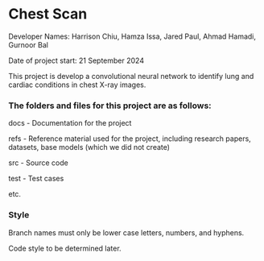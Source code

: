 # Chest Scan

Developer Names: Harrison Chiu, Hamza Issa, Jared Paul, Ahmad Hamadi, Gurnoor Bal

Date of project start: 21 September 2024

This project is develop a convolutional neural network to identify lung and cardiac conditions in chest X-ray images.


### The folders and files for this project are as follows:

docs - Documentation for the project

refs - Reference material used for the project, including research papers, datasets, base models (which we did not create)

src - Source code

test - Test cases

etc.


### Style

Branch names must only be lower case letters, numbers, and hyphens. 

Code style to be determined later.
